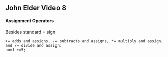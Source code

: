 ## John Elder Video 8

#### Assignment Operators

Besides standard = sign

    += adds and assigns, -= subtracts and assigns, *= multiply and assign, and /= divide and assign:
    num1 +=5;
    
    

    
